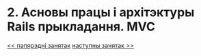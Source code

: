 # 2. Асновы працы і архітэктуры Rails прыкладання. MVC


[<< папярэдні занятак](1_lecture.md)
[наступны занятак >>](3_lecture.md)
